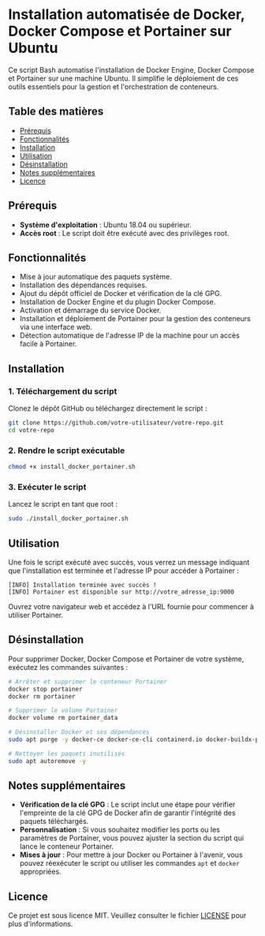 
# Installation automatisée de Docker, Docker Compose et Portainer sur Ubuntu

Ce script Bash automatise l'installation de Docker Engine, Docker Compose et Portainer sur une machine Ubuntu. Il simplifie le déploiement de ces outils essentiels pour la gestion et l'orchestration de conteneurs.

## Table des matières

- [Prérequis](#prérequis)
- [Fonctionnalités](#fonctionnalités)
- [Installation](#installation)
- [Utilisation](#utilisation)
- [Désinstallation](#désinstallation)
- [Notes supplémentaires](#notes-supplémentaires)
- [Licence](#licence)

## Prérequis

- **Système d'exploitation** : Ubuntu 18.04 ou supérieur.
- **Accès root** : Le script doit être exécuté avec des privilèges root.

## Fonctionnalités

- Mise à jour automatique des paquets système.
- Installation des dépendances requises.
- Ajout du dépôt officiel de Docker et vérification de la clé GPG.
- Installation de Docker Engine et du plugin Docker Compose.
- Activation et démarrage du service Docker.
- Installation et déploiement de Portainer pour la gestion des conteneurs via une interface web.
- Détection automatique de l'adresse IP de la machine pour un accès facile à Portainer.

## Installation

### 1. Téléchargement du script

Clonez le dépôt GitHub ou téléchargez directement le script :

```bash
git clone https://github.com/votre-utilisateur/votre-repo.git
cd votre-repo
```

### 2. Rendre le script exécutable

```bash
chmod +x install_docker_portainer.sh
```

### 3. Exécuter le script

Lancez le script en tant que root :

```bash
sudo ./install_docker_portainer.sh
```

## Utilisation

Une fois le script exécuté avec succès, vous verrez un message indiquant que l'installation est terminée et l'adresse IP pour accéder à Portainer :

```
[INFO] Installation terminée avec succès !
[INFO] Portainer est disponible sur http://votre_adresse_ip:9000
```

Ouvrez votre navigateur web et accédez à l'URL fournie pour commencer à utiliser Portainer.

## Désinstallation

Pour supprimer Docker, Docker Compose et Portainer de votre système, exécutez les commandes suivantes :

```bash
# Arrêter et supprimer le conteneur Portainer
docker stop portainer
docker rm portainer

# Supprimer le volume Portainer
docker volume rm portainer_data

# Désinstaller Docker et ses dépendances
sudo apt purge -y docker-ce docker-ce-cli containerd.io docker-buildx-plugin docker-compose-plugin

# Nettoyer les paquets inutilisés
sudo apt autoremove -y
```

## Notes supplémentaires

- **Vérification de la clé GPG** : Le script inclut une étape pour vérifier l'empreinte de la clé GPG de Docker afin de garantir l'intégrité des paquets téléchargés.
- **Personnalisation** : Si vous souhaitez modifier les ports ou les paramètres de Portainer, vous pouvez ajuster la section du script qui lance le conteneur Portainer.
- **Mises à jour** : Pour mettre à jour Docker ou Portainer à l'avenir, vous pouvez réexécuter le script ou utiliser les commandes `apt` et `docker` appropriées.

## Licence

Ce projet est sous licence MIT. Veuillez consulter le fichier [LICENSE](LICENSE) pour plus d'informations.
